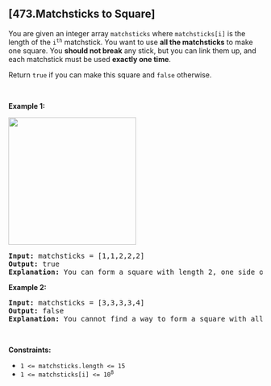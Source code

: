 ## [473.Matchsticks to Square]
<p>You are given an integer array <code>matchsticks</code> where <code>matchsticks[i]</code> is the length of the <code>i<sup>th</sup></code> matchstick. You want to use <strong>all the matchsticks</strong> to make one square. You <strong>should not break</strong> any stick, but you can link them up, and each matchstick must be used <strong>exactly one time</strong>.</p>

<p>Return <code>true</code> if you can make this square and <code>false</code> otherwise.</p>

<p>&nbsp;</p>
<p><strong class="example">Example 1:</strong></p>
<img alt="" src="https://assets.leetcode.com/uploads/2021/04/09/matchsticks1-grid.jpg" style="width: 253px; height: 253px;" />
<pre>
<strong>Input:</strong> matchsticks = [1,1,2,2,2]
<strong>Output:</strong> true
<strong>Explanation:</strong> You can form a square with length 2, one side of the square came two sticks with length 1.
</pre>

<p><strong class="example">Example 2:</strong></p>

<pre>
<strong>Input:</strong> matchsticks = [3,3,3,3,4]
<strong>Output:</strong> false
<strong>Explanation:</strong> You cannot find a way to form a square with all the matchsticks.
</pre>

<p>&nbsp;</p>
<p><strong>Constraints:</strong></p>

<ul>
	<li><code>1 &lt;= matchsticks.length &lt;= 15</code></li>
	<li><code>1 &lt;= matchsticks[i] &lt;= 10<sup>8</sup></code></li>
</ul>
